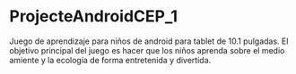 # ProjecteAndroidCEP_1

Juego de aprendizaje para niños de android para tablet de 10.1 pulgadas.
El objetivo principal del juego es hacer que los niños aprenda sobre el medio amiente y la ecología de forma entretenida y divertida.
